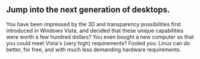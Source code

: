 <?php require("../../entete.php");?> <?php require("../../base.php");?> <?php require("../../fonctions.php");?>

<div id="corps">

<h2>Jump into the next generation of desktops.</h2>

<p>You have been impressed by the 3D and transparency possibilities 
first introduced in Windows Vista, and decided that these unique 
capabilities were worth a few hundred dollars? You even bought a new 
computer so that you could meet Vista's (very high) requirements? Fooled 
you: Linux can do better, for free, and with much less demanding 
hardware requirements.</p>

<? all_video_ids_from_file ();?>

</div>


